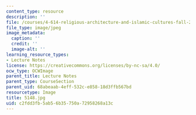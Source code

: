 ```yaml
---
content_type: resource
description: ''
file: /courses/4-614-religious-architecture-and-islamic-cultures-fall-2002/c2fdd3fb5ab56b35750a72958268a13c_5148.jpg
file_type: image/jpeg
image_metadata:
  caption: ''
  credit: ''
  image-alt: ''
learning_resource_types:
- Lecture Notes
license: https://creativecommons.org/licenses/by-nc-sa/4.0/
ocw_type: OCWImage
parent_title: Lecture Notes
parent_type: CourseSection
parent_uid: 68abeaab-4eff-532c-e858-18d3ffb567bd
resourcetype: Image
title: 5148.jpg
uid: c2fdd3fb-5ab5-6b35-750a-72958268a13c
---
```

